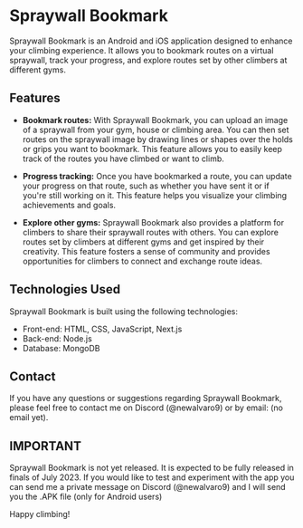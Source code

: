 Spraywall Bookmark
===================

Spraywall Bookmark is an Android and iOS application designed to enhance your climbing experience. It allows you to bookmark routes on a virtual spraywall, track your progress, and explore routes set by other climbers at different gyms.

## Features
- **Bookmark routes:** With Spraywall Bookmark, you can upload an image of a spraywall from your gym, house or climbing area. You can then set routes on the spraywall image by drawing lines or shapes over the holds or grips you want to bookmark. This feature allows you to easily keep track of the routes you have climbed or want to climb.

- **Progress tracking:** Once you have bookmarked a route, you can update your progress on that route, such as whether you have sent it or if you're still working on it. This feature helps you visualize your climbing achievements and goals.

- **Explore other gyms:** Spraywall Bookmark also provides a platform for climbers to share their spraywall routes with others. You can explore routes set by climbers at different gyms and get inspired by their creativity. This feature fosters a sense of community and provides opportunities for climbers to connect and exchange route ideas.

## Technologies Used
Spraywall Bookmark is built using the following technologies:

- Front-end: HTML, CSS, JavaScript, Next.js
- Back-end: Node.js
- Database: MongoDB

## Contact
If you have any questions or suggestions regarding Spraywall Bookmark, please feel free to contact me on Discord (@newalvaro9) or by email: (no email yet).

## IMPORTANT
Spraywall Bookmark is not yet released. It is expected to be fully released in finals of July 2023.
If you would like to test and experiment with the app you can send me a private message on Discord (@newalvaro9) and I will send you the .APK file (only for Android users)

Happy climbing!
